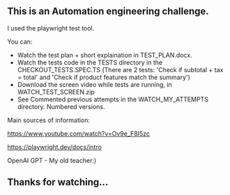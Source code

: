 This is an Automation engineering challenge.
-
I used the playwright test tool.


You can:
 - Watch the test plan + short explaination in TEST_PLAN.docx.
 - Watch the tests code in the TESTS directory in the CHECKOUT_TESTS.SPEC.TS
   (There are 2 tests: 'Check if subtotal + tax = total' and 'Check if product features match the summary')
 - Download the screen video while tests are running, in WATCH_TEST_SCREEN.zip
 - See Commented previous attempts in the WATCH_MY_ATTEMPTS directory. Numbered versions.
  
 


Main sources of information:

https://www.youtube.com/watch?v=Ov9e_F8I5zc 

https://playwright.dev/docs/intro

OpenAI GPT - My old teacher:)


Thanks for watching...
-



